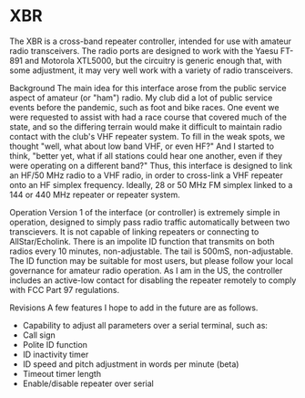 # XBR
The XBR is a cross-band repeater controller, intended for use with amateur radio transceivers. The radio ports are designed to work with the Yaesu FT-891 and Motorola XTL5000, but the circuitry is generic enough that, with some adjustment, it may very well work with a variety of radio transceivers.

Background
The main idea for this interface arose from the public service aspect of amateur (or "ham") radio. My club did a lot of public service events before the pandemic, such as foot and bike races. One event we were requested to assist with had a race course that covered much of the state, and so the differing terrain would make it difficult to maintain radio contact with the club's VHF repeater system. To fill in the weak spots, we thought "well, what about low band VHF, or even HF?" And I started to think, "better yet, what if all stations could hear one another, even if they were operating on a different band?" Thus, this interface is designed to link an HF/50 MHz radio to a VHF radio, in order to cross-link a VHF repeater onto an HF simplex frequency. Ideally, 28 or 50 MHz FM simplex linked to a 144 or 440 MHz repeater or repeater system.

Operation
Version 1 of the interface (or controller) is extremely simple in operation, designed to simply pass radio traffic automatically between two transcievers. It is not capable of linking repeaters or connecting to AllStar/Echolink. There is an impolite ID function that transmits on both radios every 10 minutes, non-adjustable. The tail is 500mS, non-adjustable. The ID function may be suitable for most users, but please follow your local governance for amateur radio operation. As I am in the US, the controller includes an active-low contact for disabling the repeater remotely to comply with FCC Part 97 regulations.

Revisions
A few features I hope to add in the future are as follows.
- Capability to adjust all parameters over a serial terminal, such as:
- Call sign
- Polite ID function
- ID inactivity timer
- ID speed and pitch adjustment in words per minute (beta)
- Timeout timer length
- Enable/disable repeater over serial
